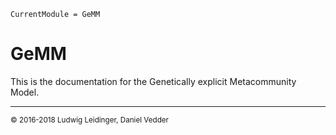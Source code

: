 ```@meta
CurrentModule = GeMM
```

# GeMM

This is the documentation for the Genetically explicit Metacommunity Model.

---
<small>&copy; 2016-2018 Ludwig Leidinger, Daniel Vedder</small>
